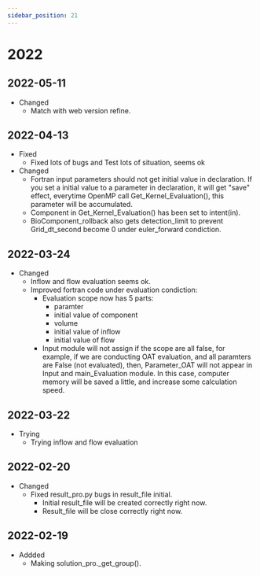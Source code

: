 ```yaml
---
sidebar_position: 21
---
```


# 2022





## 2022-05-11
- Changed
  - Match with web version refine.





## 2022-04-13
- Fixed
  - Fixed lots of bugs and Test lots of situation, seems ok
- Changed
  - Fortran input parameters should not get initial value in declaration. If you set a initial value to a parameter in declaration, it will get "save" effect, everytime OpenMP call Get_Kernel_Evaluation(), this parameter will be accumulated.
  - Component in Get_Kernel_Evaluation() has been set to intent(in).
  - BioComponent_rollback also gets detection_limit to prevent Grid_dt_second become 0 under euler_forward condiction.


## 2022-03-24
- Changed
  - Inflow and flow evaluation seems ok.
  - Improved fortran code under evaluation condiction:
    - Evaluation scope now has 5 parts:
      - paramter
      - initial value of component
      - volume
      - initial value of inflow
      - initial value of flow
    - Input module will not assign if the scope are all false, for example, if we are conducting OAT evaluation, and all paramters are False (not evaluated), then, Parameter_OAT will not appear in Input and main_Evaluation module. In this case, computer memory will be saved a little, and increase some calculation speed.




## 2022-03-22
- Trying
  - Trying inflow and flow evaluation




## 2022-02-20
- Changed
  - Fixed result_pro.py bugs in result_file initial.
    - Initial result_file will be created correctly right now.
    - Result_file will be close correctly right now.





## 2022-02-19
- Addded
  - Making solution_pro._get_group().

